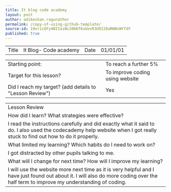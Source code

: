 ```yaml
---
title: It blog code academy
layout: post
author: adikeshan.ragunather
permalink: /copy-of-using-github-template/
source-id: 19xric6Fy4BIIaiWc206Kf6uUevR3U0I28aRWNsWYfdY
published: true
---
```

<table>
  <tr>
    <td>Title</td>
    <td>It Blog- Code academy</td>
    <td>Date</td>
    <td>01/01/01</td>
  </tr>
</table>


<table>
  <tr>
    <td>Starting point:</td>
    <td>To reach a further 5%</td>
  </tr>
  <tr>
    <td>Target for this lesson?</td>
    <td>To improve coding using website</td>
  </tr>
  <tr>
    <td>Did I reach my target? 
(add details to "Lesson Review")</td>
    <td>Yes</td>
  </tr>
</table>


<table>
  <tr>
    <td>Lesson Review</td>
  </tr>
  <tr>
    <td>How did I learn? What strategies were effective? </td>
  </tr>
  <tr>
    <td>I read the instructions carefully and did exactly what it said to do. I also used the codecademy help website when I got really stuck to find out how to do it properly.</td>
  </tr>
  <tr>
    <td>What limited my learning? Which habits do I need to work on? </td>
  </tr>
  <tr>
    <td>I got distracted by other pupils talking to me.</td>
  </tr>
  <tr>
    <td>What will I change for next time? How will I improve my learning?</td>
  </tr>
  <tr>
    <td>I will use the website more next time as it is very helpful and I have just found out about it. I will also do more coding over the half term to improve my understanding of coding.</td>
  </tr>
</table>



